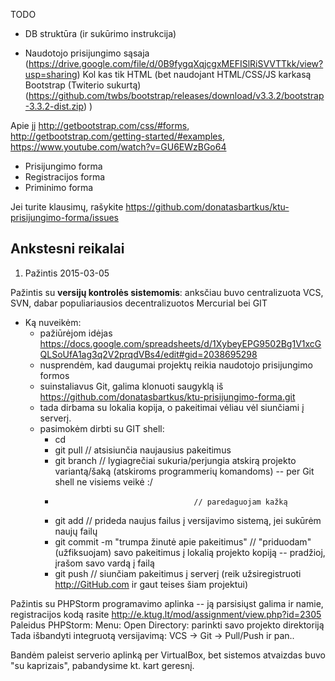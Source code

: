 TODO

* DB struktūra (ir sukūrimo instrukcija)

* Naudotojo prisijungimo sąsaja  (https://drive.google.com/file/d/0B9fygqXqjcgxMEFISlRiSVVTTkk/view?usp=sharing)
  Kol kas tik HTML (bet naudojant HTML/CSS/JS karkasą Bootstrap (Twiterio sukurtą) (https://github.com/twbs/bootstrap/releases/download/v3.3.2/bootstrap-3.3.2-dist.zip) )
  
Apie jį http://getbootstrap.com/css/#forms, http://getbootstrap.com/getting-started/#examples, https://www.youtube.com/watch?v=GU6EWzBGo64
  - Prisijungimo forma 
  - Registracijos forma
  - Priminimo forma
  
 Jei turite klausimų, rašykite https://github.com/donatasbartkus/ktu-prisijungimo-forma/issues
  
 Ankstesni reikalai
 ------------------

1) Pažintis 2015-03-05

Pažintis su **versijų kontrolės sistemomis**:  anksčiau buvo centralizuota VCS, SVN, dabar populiariausios decentralizuotos Mercurial bei GIT
- Ką nuveikėm:
   - pažiūrėjom idėjas https://docs.google.com/spreadsheets/d/1XybeyEPG9502Bg1V1xcGQLSoUfA1ag3q2V2prqdVBs4/edit#gid=2038695298
   - nusprendėm, kad daugumai projektų reikia  naudotojo prisijungimo formos 
   - suinstaliavus Git, galima klonuoti saugyklą iš https://github.com/donatasbartkus/ktu-prisijungimo-forma.git
   - tada dirbama su lokalia kopija, o pakeitimai vėliau vėl siunčiami į serverį.
   - pasimokėm dirbti su GIT shell:
       - cd <darbine direktorija> 
       - git pull                           // atsisiunčia naujausius pakeitimus
       - git branch  <variantoVardas>        // lygiagrečiai sukuria/perjungia atskirą projekto variantą/šaką (atskiroms programmerių komandoms) -- per Git shell ne visiems veikė :/
       -                                    // paredaguojam kažką
       - git add                            // prideda naujus failus į versijavimo sistemą, jei sukūrėm naujų failų
       - git commit -m "trumpa žinutė apie pakeitimus"      // "priduodam" (užfiksuojam) savo pakeitimus į lokalią projekto kopiją -- pradžioj, įrašom savo vardą į failą
       - git push                          // siunčiam pakeitimus į serverį (reik užsiregistruoti http://GitHub.com ir gaut teises šiam projektui)

Pažintis su  PHPStorm programavimo aplinka -- ją parsisiųst galima ir namie, registracijos kodą rasite http://e.ktug.lt/mod/assignment/view.php?id=2305
Paleidus PHPStorm: Menu: Open Directory: parinkti savo projekto direktoriją 
Tada išbandyti integruotą versijavimą: VCS -> Git -> Pull/Push ir pan..

Bandėm paleist serverio aplinką per VirtualBox, bet sistemos atvaizdas buvo "su kaprizais", pabandysime kt. kart geresnį. 

   
  
